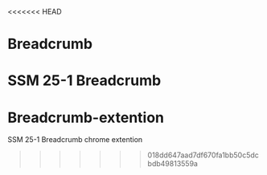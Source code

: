 <<<<<<< HEAD
# Breadcrumb
SSM 25-1 Breadcrumb
=======
# Breadcrumb-extention
SSM 25-1 Breadcrumb chrome extention
>>>>>>> 018dd647aad7df670fa1bb50c5dcbdb49813559a

